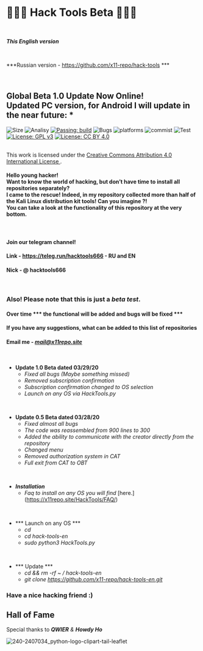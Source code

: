 # 🔹🐍🔹 Hack Tools Beta 🔹🐍🔹 

<br>

***This English version***

<br>

***Russian version - https://github.com/x11-repo/hack-tools ***

<br>

## Global Beta 1.0 Update Now Online! <br> Updated PC version, for Android I will update in the near future: *

![Size](https://img.shields.io/github/repo-size/x11-repo/hack-tools-en)
![Analisy](https://img.shields.io/badge/quality-4.862-success)
[![Passing: build](https://img.shields.io/badge/build-passing-green.svg)](https://img.shields.io/badge/build-passing-green)
![Bugs](https://img.shields.io/badge/bug%2072-fixed-blueviolet)
![platforms](https://img.shields.io/badge/platform's-Linux%20%7C%20Ubuntu%20%7C%20Termux%20%7C%20Windows%2010-important)
![commist](https://img.shields.io/github/last-commit/x11-repo/hack-tools-en)
![Test](https://img.shields.io/badge/test-%E2%9C%94%2078%20%7C%20%E2%9C%98%200-brightgreen)
[![License: GPL v3](https://img.shields.io/badge/License-GPLv3-blue.svg)](https://www.gnu.org/licenses/gpl-3.0)
[![License: CC BY 4.0](https://img.shields.io/badge/License-CC%20BY%204.0-lightgrey.svg)](https://creativecommons.org/licenses/by/4.0/)

</a> <br /> This work is licensed under the <a rel="license" href="http://creativecommons.org/licenses/by/4.0/"> Creative Commons Attribution 4.0 International License </a> .

<h4> Hello young hacker! <br> Want to know the world of hacking, but don’t have time to install all repositories separately? <br> I came to the rescue! Indeed, in my repository collected more than half of the Kali Linux distribution kit tools! Can you imagine ?! <br> You can take a look at the functionality of this repository at the very bottom. </h4>

<br>

#### Join our telegram channel!
#### Link - https://teleg.run/hacktools666 - RU and EN
#### Nick - @ hacktools666

<br>

### Also! Please note that this is just a ***beta test***.
#### Over time *** the functional will be added and bugs will be fixed ***
#### If you have any suggestions, what can be added to this list of repositories
#### Email me - ***mail@x11repo.site***


<br>

  + **Update 1.0 Beta dated 03/29/20**
    + *Fixed all bugs (Maybe something missed)*
    + *Removed subscription confirmation*
    + *Subscription confirmation changed to OS selection*
    + *Launch on any OS via HackTools.py*

<br>

  + **Update 0.5 Beta dated 03/28/20**
    + *Fixed almost all bugs*
    + *The code was reassembled from 900 lines to 300*
    + *Added the ability to communicate with the creator directly from the repository*
    + *Changed menu*
    + *Removed authorization system in CAT*
    + *Full exit from CAT to OBT*


<br>





  + ***Installation***
    + *Faq to install on any OS you will find* [here.] (https://x11repo.site/HackTools/FAQ/)

<br>

  + *** Launch on any OS ***
    + *cd*
    + *cd hack-tools-en*
    + *sudo python3 HackTools.py*
    
<br>

  + *** Update ***
    + *cd && rm -rf ~ / hack-tools-en*
    + *git clone https://github.com/x11-repo/hack-tools-en.git*

### Have a nice hacking friend :)
## Hall of Fame
Special thanks to ***QWIER*** *&* ***Howdy Ho***
<br>

![240-2407034_python-logo-clipart-tail-leaflet](https://user-images.githubusercontent.com/61265099/77120042-ee836700-6a48-11ea-9c8c-0db73ccc9c14.jpg)

